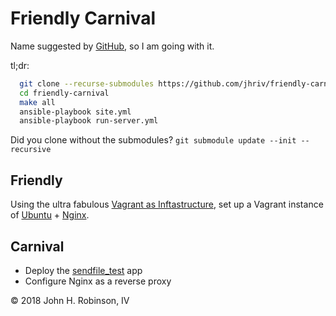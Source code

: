 Friendly Carnival
=================

Name suggested by [GitHub][G], so I am going with it.

tl;dr:

``` sh
  git clone --recurse-submodules https://github.com/jhriv/friendly-carnival.git
  cd friendly-carnival
  make all
  ansible-playbook site.yml
  ansible-playbook run-server.yml
```

Did you clone without the submodules?
`git submodule update --init --recursive`

Friendly
--------

Using the ultra fabulous [Vagrant as Inftastructure][V], set up a Vagrant instance of [Ubuntu][U] + [Nginx][N].

Carnival
--------

- Deploy the [sendfile_test][S] app
- Configure Nginx as a reverse proxy

© 2018 John H. Robinson, IV

[G]: https://github.com/
[N]: https://docs.nginx.com/nginx/admin-guide/installing-nginx/installing-nginx-open-source/
[S]: https://github.com/mcritchlow/sendfile_test
[U]: http://releases.ubuntu.com/bionic/
[V]: https://github.com/jhriv/vagrant-as-infrastructure
